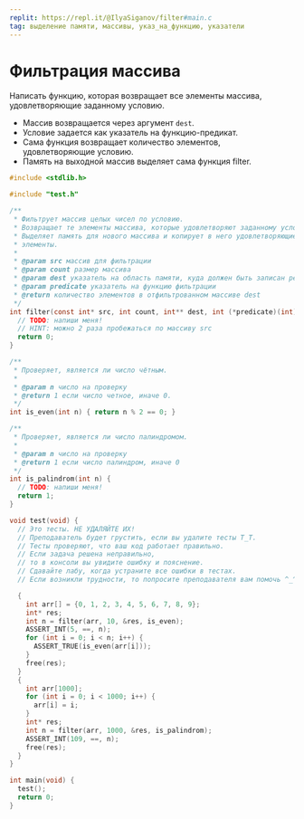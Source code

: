 ```yaml
---
replit: https://repl.it/@IlyaSiganov/filter#main.c
tag: выделение памяти, массивы, указ_на_функцию, указатели
---
```


# Фильтрация массива

Написать функцию, которая возвращает все элементы массива, удовлетворяющие заданному условию. 

- Массив возвращается через аргумент `dest`.
- Условие задается как указатель на функцию-предикат.
- Сама функция возвращает количество элементов, удовлетворяющие условию.
- Память на выходной массив выделяет сама функция filter.

```c
#include <stdlib.h>

#include "test.h"

/**
 * Фильтрует массив целых чисел по условию.
 * Возвращает те элементы массива, которые удовлетворяют заданному условию.
 * Выделяет память для нового массива и копирует в него удовлетворяющие условию
 * элементы.
 *
 * @param src массив для фильтрации
 * @param count размер массива
 * @param dest указатель на область памяти, куда должен быть записан результат
 * @param predicate указатель на функцию фильтрации
 * @return количество элементов в отфильтрованном массиве dest
 */
int filter(const int* src, int count, int** dest, int (*predicate)(int)) {
  // TODO: напиши меня!
  // HINT: можно 2 раза пробежаться по массиву src
  return 0;
}

/**
 * Проверяет, является ли число чётным.
 *
 * @param n число на проверку
 * @return 1 если число четное, иначе 0.
 */
int is_even(int n) { return n % 2 == 0; }

/**
 * Проверяет, является ли число палиндромом.
 *
 * @param n число на проверку
 * @return 1 если число палиндром, иначе 0
 */
int is_palindrom(int n) {
  // TODO: напиши меня!
  return 1;
}

void test(void) {
  // Это тесты. НЕ УДАЛЯЙТЕ ИХ!
  // Преподаватель будет грустить, если вы удалите тесты T_T.
  // Тесты проверяют, что ваш код работает правильно.
  // Если задача решена неправильно,
  // то в консоли вы увидите ошибку и пояснение.
  // Сдавайте лабу, когда устраните все ошибки в тестах.
  // Если возникли трудности, то попросите преподавателя вам помочь ^_^.

  {
    int arr[] = {0, 1, 2, 3, 4, 5, 6, 7, 8, 9};
    int* res;
    int n = filter(arr, 10, &res, is_even);
    ASSERT_INT(5, ==, n);
    for (int i = 0; i < n; i++) {
      ASSERT_TRUE(is_even(arr[i]));
    }
    free(res);
  }
  {
    int arr[1000];
    for (int i = 0; i < 1000; i++) {
      arr[i] = i;
    }
    int* res;
    int n = filter(arr, 1000, &res, is_palindrom);
    ASSERT_INT(109, ==, n);
    free(res);
  }
}

int main(void) {
  test();
  return 0;
}
```
